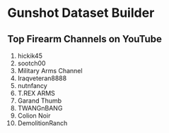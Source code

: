 # Gunshot Dataset Builder

## Top Firearm Channels on YouTube

1. hickik45
2. sootch00
3. Military Arms Channel
4. Iraqveteran8888
5. nutnfancy
6. T.REX ARMS
7. Garand Thumb
8. TWANGnBANG
9. Colion Noir
10. DemolitionRanch